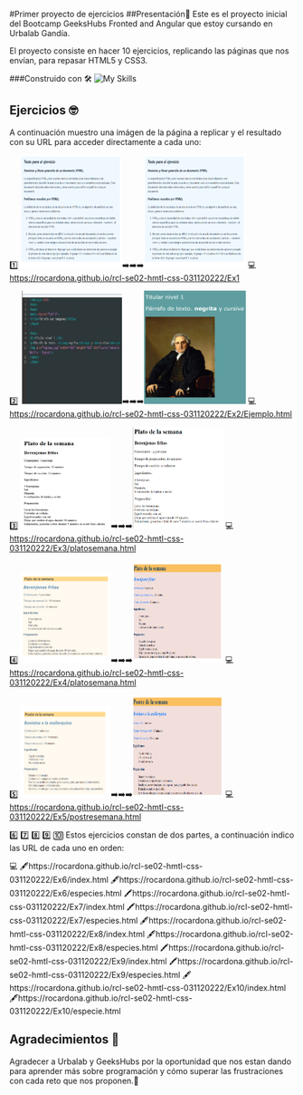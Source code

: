 #Primer proyecto de ejercicios
##Presentación🚀
Este es el proyecto inicial del Bootcamp GeeksHubs Fronted and Angular que estoy cursando en Urbalab Gandía.

El proyecto consiste en hacer 10 ejercicios, replicando las páginas que nos envían, para repasar HTML5 y CSS3.


###Construido con 🛠️
![My Skills](https://skillicons.dev/icons?i=html,css,git)

## Ejercicios 🤓

A continuación muestro una imágen de la página a replicar y el resultado con su URL para acceder directamente a cada uno:

1️⃣
<img src="/imagenesReadme/ejer 1.png" width="180" height="200">➡️➡️➡️<img src="/imagenesReadme/ejer 1.png" width="180" height="200">
💻
https://rocardona.github.io/rcl-se02-hmtl-css-031120222/Ex1

2️⃣
<img src="/imagenesReadme/ejer2.png" width="180" height="200">➡️➡️➡️<img src="/imagenesReadme/mi ejer 2.png" width="180" height="200">
💻
https://rocardona.github.io/rcl-se02-hmtl-css-031120222/Ex2/Ejemplo.html

3️⃣
<img src="/imagenesReadme/ejer 3.png" width="160" height="160">➡️➡️➡️<img src="/imagenesReadme/mi ejer 3.png" width="160" height="180">
💻
https://rocardona.github.io/rcl-se02-hmtl-css-031120222/Ex3/platosemana.html

4️⃣
<img src="/imagenesReadme/ejer 4.png" width="160" height="160">➡️➡️➡️<img src="/imagenesReadme/mi ejer 4.png" width="160" height="180">
💻
https://rocardona.github.io/rcl-se02-hmtl-css-031120222/Ex4/platosemana.html

5️⃣
<img src="/imagenesReadme/ejer 5.png" width="160" height="160">➡️➡️➡️<img src="/imagenesReadme/mi ejer 5.png" width="160" height="180">
💻
https://rocardona.github.io/rcl-se02-hmtl-css-031120222/Ex5/postresemana.html

6️⃣ 7️⃣ 8️⃣ 9️⃣ 🔟 
Estos ejercicios constan de dos partes, a continuación indico las URL de cada uno en orden:

💻
🖋️https://rocardona.github.io/rcl-se02-hmtl-css-031120222/Ex6/index.html
🖋️https://rocardona.github.io/rcl-se02-hmtl-css-031120222/Ex6/especies.html
🖍️https://rocardona.github.io/rcl-se02-hmtl-css-031120222/Ex7/index.html
🖍️https://rocardona.github.io/rcl-se02-hmtl-css-031120222/Ex7/especies.html
🖋️https://rocardona.github.io/rcl-se02-hmtl-css-031120222/Ex8/index.html
🖋️https://rocardona.github.io/rcl-se02-hmtl-css-031120222/Ex8/especies.html
🖍️https://rocardona.github.io/rcl-se02-hmtl-css-031120222/Ex9/index.html
🖍️https://rocardona.github.io/rcl-se02-hmtl-css-031120222/Ex9/especies.html
🖋️https://rocardona.github.io/rcl-se02-hmtl-css-031120222/Ex10/index.html
🖋️https://rocardona.github.io/rcl-se02-hmtl-css-031120222/Ex10/especie.html

## Agradecimientos 🍻
Agradecer a Urbalab y GeeksHubs por la oportunidad que nos estan dando para aprender más sobre programación y cómo superar las frustraciones con cada reto que nos proponen.🤯